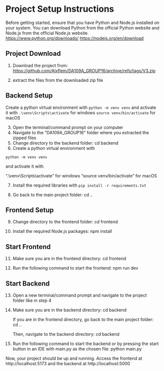 # Project Setup Instructions

Before getting started, ensure that you have Python and Node.js installed on your system. You can download Python from the official Python website and Node.js from the official Node.js website.
https://www.python.org/downloads/ 
https://nodejs.org/en/download 

## Project Download

1. Download the project from: https://github.com/Alxflem/DA109A_GROUP16/archive/refs/tags/V3.zip

2. extract the files from the downloaded zip file

## Backend Setup

Create a python virtual environment with
```python -m venv venv```
and activate it with
```.\venv\Scripts\activate``` for windows
```source venv/bin/activate``` for macOS

3. Open the terminal/command prompt on your computer
4. Navigate to the "DA109A_GROUP16" folder where you extracted the zipped files
5. Change directory to the backend folder: cd backend
6. Create a python virtual environment with
	
```python -m venv venv```

and activate it with

“.\venv\Scripts\activate” for windows
“source venv/bin/activate” for macOS

7. Install the required libraries with
	```pip install -r requirements.txt```

8. Go back to the main project folder: cd ..

## Frontend Setup

9. Change directory to the frontend folder: cd frontend

10. Install the required Node.js packages: npm install

## Start Frontend

11. Make sure you are in the frontend directory: cd frontend

12. Run the following command to start the frontend: npm run dev

## Start Backend

13. Open a new terminal/command prompt and navigate to the project folder like in step 4

14. Make sure you are in the backend directory: cd backend

    If you are in the frontend directory, go back to the main project folder: cd ..

    Then, navigate to the backend directory: cd backend

15. Run the following command to start the backend or by pressing the start button in an IDE with main.py as the chosen file: python main.py

Now, your project should be up and running. Access the frontend at http://localhost:5173 and the backend at http://localhost:5000
